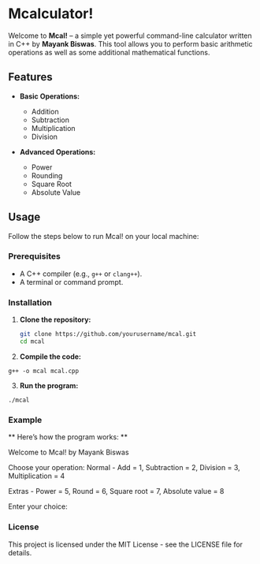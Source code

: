 # Mcalculator!

Welcome to **Mcal!** – a simple yet powerful command-line calculator written in C++ by **Mayank Biswas**. This tool allows you to perform basic arithmetic operations as well as some additional mathematical functions.

## Features

- **Basic Operations:**
  - Addition
  - Subtraction
  - Multiplication
  - Division

- **Advanced Operations:**
  - Power
  - Rounding
  - Square Root
  - Absolute Value

## Usage

Follow the steps below to run Mcal! on your local machine:

### Prerequisites

- A C++ compiler (e.g., `g++` or `clang++`).
- A terminal or command prompt.

### Installation

1. **Clone the repository:**

   ```bash
   git clone https://github.com/yourusername/mcal.git
   cd mcal
   
2. **Compile the code:**

```
g++ -o mcal mcal.cpp
```

3. **Run the program:**

```
./mcal
```
### Example

** Here’s how the program works: **


Welcome to Mcal! by Mayank Biswas

Choose your operation:
Normal -
Add = 1, Subtraction = 2, Division = 3, Multiplication = 4

Extras -
Power = 5, Round = 6, Square root = 7, Absolute value = 8

Enter your choice:

### License

This project is licensed under the MIT License - see the LICENSE file for details.


